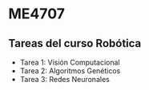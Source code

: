 # ME4707
## Tareas del curso Robótica

- Tarea 1: Visión Computacional
- Tarea 2: Algoritmos Genéticos
- Tarea 3: Redes Neuronales
